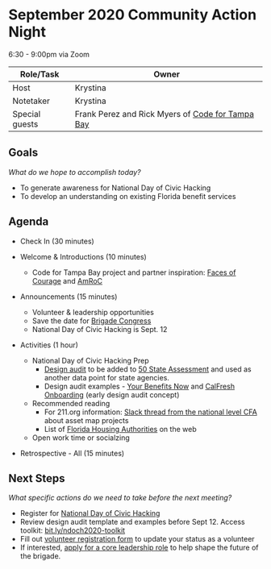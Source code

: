 # September 2020 Community Action Night
6:30 - 9:00pm via Zoom

| Role/Task | Owner |
| --- | --- |
| Host | Krystina |
| Notetaker | Krystina |
| Special guests | Frank Perez and Rick Myers of [Code for Tampa Bay](https://codefortampabay.org/) |


## Goals
*What do we hope to accomplish today?*

* To generate awareness for National Day of Civic Hacking
* To develop an understanding on existing Florida benefit services

## Agenda

* Check In (30 minutes)

* Welcome & Introductions (10 minutes)
   * Code for Tampa Bay project and partner inspiration: [Faces of Courage](https://codefortampabay.org/projects/faces-of-courage/) and [AmRoC](https://amroctampabay.com/)

* Announcements (15 minutes)
    * Volunteer & leadership opportunities
    * Save the date for [Brigade Congress](https://www.codeforamerica.org/events/brigade-congress-2020)
    * National Day of Civic Hacking is Sept. 12
    
* Activities (1 hour)
  * National Day of Civic Hacking Prep
      * [Design audit](https://docs.google.com/document/d/15smqf4STJXIkhKeEzXDYcIBJNI5g4K7wbY6SXaKTlGI/edit#bookmark=kix.z4k0pnag4xqu) to be added to [50 State Assessment](https://www.codeforamerica.org/features/bringing-social-safety-net-benefits-online/) and used as another data point for state agencies.
      * Design audit examples - [Your Benefits Now](https://docs.google.com/presentation/d/15TrTNf7u1njKhPxL4O6fj3jazoxoXzZRQQ0VHV2S6js/edit?usp=sharing) and [CalFresh Onboarding](http://citizenonboard.com/snap/ca/) (early design audit concept)
  * Recommended reading 
      * For 211.org information: [Slack thread from the national level CFA](https://cfa.slack.com/archives/CB9H0TZ2Q/p1597850605076400) about asset map projects
      * List of [Florida Housing Authorities](https://www.hud.gov/states/florida/renting/hawebsites) on the web
  * Open work time or socialzing
  
* Retrospective - All (15 minutes)

## Next Steps
*What specific actions do we need to take before the next meeting?*

* Register for [National Day of Civic Hacking](https://bit.ly/cfo-ndoch2020)  
* Review design audit template and examples before Sept 12. Access toolkit: [bit.ly/ndoch2020-toolkit](https://bit.ly/ndoch2020-toolkit)
* Fill out [volunteer registration form](https://bit.ly/cfo-volunteer) to update your status as a volunteer
* If interested, [apply for a core leadership role](https://bit.ly/cfo-leader) to help shape the future of the brigade.

